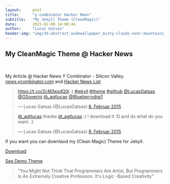 ```yaml
---
layout:     post
title:      "y-combinator Hacker News"
subtitle:   "My Jekyll Theme (CleanMagic)"
date:       2015-02-09 14:00:44
author:     "Lucas Gatsas"
header-img: "img/3d-abstract_widewallpaper_misty-clouds-over-mountains_57245.jpg"
---
```

<h2 class="section-heading">My CleanMagic Theme @ Hacker News</h2>



 

<br>
<!--
<div class="row">
        <div class="col-md-4"></div>
        <div class="col-md-4"><img class="img-circle img-responsive img-center" src="{{ site.baseurl }}/img/9k=.jpg" alt="">  <h3>Helen V. Holmes
                    <small>Designer and Front-End Web Developer @Capital One - U.S.A</small>
                </h3></div>
        <div class="col-md-4"></div>
      </div>
-->

<!--
<a href="#">
    <img src="{{ site.baseurl }}/img/y-hacker-news-lg-001.png" alt="Post Sample Image" style="width:100%">
</a>
-->


My Article @ Hacker News Y Combinator - Silicon Valley. 
[news.ycombinator.com](https://news.ycombinator.com/item?id=9019283) and 
[Hacker News List](https://news.ycombinator.com/newest) 

<blockquote class="twitter-tweet tw-align-center" data-link-color="#666" lang="de"><p><a href="https://t.co/2cM3esdQ0i">https://t.co/2cM3esdQ0i</a> :) <a href="https://twitter.com/hashtag/jekyll?src=hash">#jekyll</a> <a href="https://twitter.com/hashtag/theme?src=hash">#theme</a> <a href="https://twitter.com/hashtag/github?src=hash">#github</a> <a href="https://twitter.com/LucasGatsas">@LucasGatsas</a> <a href="https://twitter.com/GSoverini">@GSoverini</a> <a href="https://twitter.com/_agtlucas">@_agtlucas</a> <a href="https://twitter.com/Blueberrydigi1">@Blueberrydigi1</a></p>&mdash; Lucas Gatsas (@LucasGatsas) <a href="https://twitter.com/LucasGatsas/status/564572577608519681">8. Februar 2015</a></blockquote>
<script async src="//platform.twitter.com/widgets.js" charset="utf-8"></script>


<blockquote class="twitter-tweet tw-align-center" data-link-color="#666" lang="de"><p><a href="https://twitter.com/_agtlucas">@_agtlucas</a> thanks <a href="https://twitter.com/_agtlucas">@_agtlucas</a> :) ! download it :D and do what do you want. :)</p>&mdash; Lucas Gatsas (@LucasGatsas) <a href="https://twitter.com/LucasGatsas/status/564575255684190208">9. Februar 2015</a></blockquote>
<script async src="//platform.twitter.com/widgets.js" charset="utf-8"></script>


If you want you can downlaod my (Clean Magic) Theme for Jekyll. 

[Download](https://github.com/SpaceG/CleanMagic) 


[See Demo Theme](https://spaceg.github.io/) 

<!--
<a href="#">
    <img src="{{ site.baseurl }}/img/y-hacker-news-lg-002.png" alt="Post Sample Image" style="width:100%">
</a>

-->

<blockquote>"You Might Not Think That Programmers Are Artist, But Programmers Is An Extremely Creative Profession. It's Logic -Based Creativity"

</blockquote>

